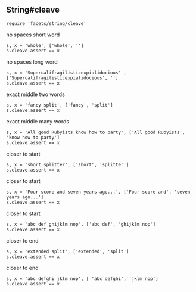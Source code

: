 ## String#cleave

    require 'facets/string/cleave'

no spaces short word

    s, x = 'whole', ['whole', '']
    s.cleave.assert == x

no spaces long word

    s, x = 'Supercalifragilisticexpialidocious' , ['Supercalifragilisticexpialidocious', '']
    s.cleave.assert == x

exact middle two words

    s, x = 'fancy split', ['fancy', 'split']
    s.cleave.assert == x

exact middle many words

    s, x = 'All good Rubyists know how to party', ['All good Rubyists', 'know how to party']
    s.cleave.assert == x

closer to start

    s, x = 'short splitter', ['short', 'splitter']
    s.cleave.assert == x

closer to start

    s, x = 'Four score and seven years ago...', ['Four score and', 'seven years ago...']
    s.cleave.assert == x

closer to start

    s, x = 'abc def ghijklm nop', ['abc def', 'ghijklm nop']
    s.cleave.assert == x

closer to end

    s, x = 'extended split', ['extended', 'split']
    s.cleave.assert == x

closer to end

    s, x = 'abc defghi jklm nop', [ 'abc defghi', 'jklm nop']
    s.cleave.assert == x

